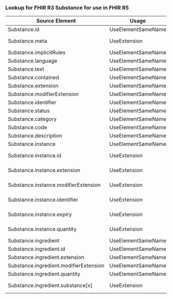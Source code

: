 ### Lookup for FHIR R3 Substance for use in FHIR R5

| Source Element | Usage | Target |
| -------------- | ----- | ------ |
| Substance.id | UseElementSameName | Substance.id |
| Substance.meta | UseExtension | http://hl7.org/fhir/3.0/StructureDefinition/extension-Substance.meta |
| Substance.implicitRules | UseElementSameName | Substance.implicitRules |
| Substance.language | UseElementSameName | Substance.language |
| Substance.text | UseElementSameName | Substance.text |
| Substance.contained | UseElementSameName | Substance.contained |
| Substance.extension | UseElementSameName | Substance.extension |
| Substance.modifierExtension | UseElementSameName | Substance.modifierExtension |
| Substance.identifier | UseElementSameName | Substance.identifier |
| Substance.status | UseElementSameName | Substance.status |
| Substance.category | UseElementSameName | Substance.category |
| Substance.code | UseElementSameName | Substance.code |
| Substance.description | UseElementSameName | Substance.description |
| Substance.instance | UseElementSameName | Substance.instance |
| Substance.instance.id | UseExtension | http://hl7.org/fhir/3.0/StructureDefinition/extension-Substance.instance.id |
| Substance.instance.extension | UseExtension | http://hl7.org/fhir/3.0/StructureDefinition/extension-Substance.instance.extension |
| Substance.instance.modifierExtension | UseExtension | http://hl7.org/fhir/3.0/StructureDefinition/extension-Substance.instance.modifierExtension |
| Substance.instance.identifier | UseExtension | http://hl7.org/fhir/3.0/StructureDefinition/extension-Substance.instance.identifier |
| Substance.instance.expiry | UseExtension | http://hl7.org/fhir/3.0/StructureDefinition/extension-Substance.instance.expiry |
| Substance.instance.quantity | UseExtension | http://hl7.org/fhir/3.0/StructureDefinition/extension-Substance.instance.quantity |
| Substance.ingredient | UseElementSameName | Substance.ingredient |
| Substance.ingredient.id | UseElementSameName | Substance.ingredient.id |
| Substance.ingredient.extension | UseElementSameName | Substance.ingredient.extension |
| Substance.ingredient.modifierExtension | UseElementSameName | Substance.ingredient.modifierExtension |
| Substance.ingredient.quantity | UseElementSameName | Substance.ingredient.quantity |
| Substance.ingredient.substance[x] | UseExtension | http://hl7.org/fhir/3.0/StructureDefinition/extension-Substance.ingredient.substance |
